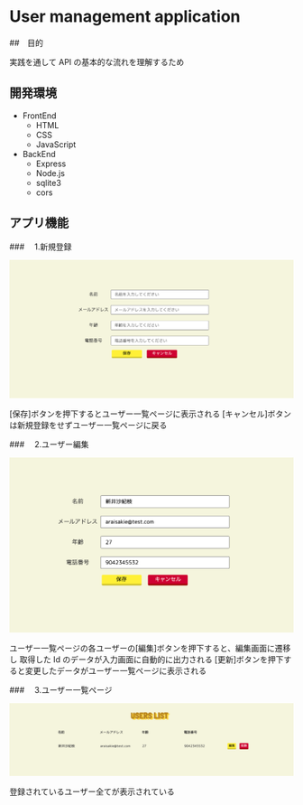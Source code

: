 # User management application

##　目的

実践を通して API の基本的な流れを理解するため

## 開発環境

- FrontEnd
  - HTML
  - CSS
  - JavaScript
- BackEnd
  - Express
  - Node.js
  - sqlite3
  - cors

## アプリ機能

###　 1.新規登録

![](/img/signupphoto.png)

[保存]ボタンを押下するとユーザー一覧ページに表示される
[キャンセル]ボタンは新規登録をせずユーザー一覧ページに戻る

###　 2.ユーザー編集

![](/img/editPhoto.png)

ユーザー一覧ページの各ユーザーの[編集]ボタンを押下すると、編集画面に遷移し
取得した Id のデータが入力画面に自動的に出力される
[更新]ボタンを押下すると変更したデータがユーザー一覧ページに表示される

###　 3.ユーザー一覧ページ

![](/img/usersListphoto.png)

登録されているユーザー全てが表示されている
